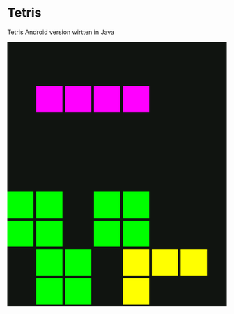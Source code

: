 # Tetris
Tetris Android version wirtten in Java

![alt text](https://github.com/SarmadSA/Tetris/blob/master/app/src/main/res/drawable/tutorial.png)


